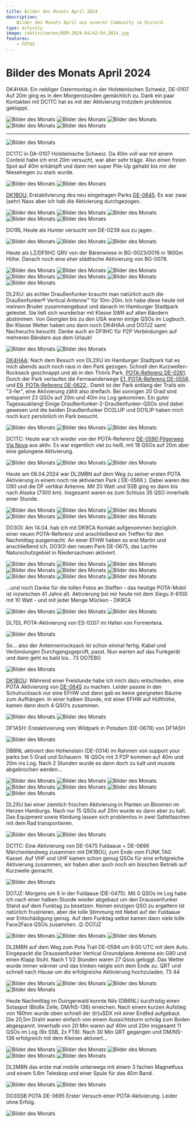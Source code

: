 ```yaml
---
title: Bilder des Monats April 2024
description:
    Bilder des Monats April aus unserer Community im Discord.
type: activity
image: /aktivitaeten/BDM-2024-04/42:04.2024.jpg
features:
    - FOTOS
---
```


# Bilder des Monats April 2024


DK4HAA: Ein nebliger Ostermontag in der Holsteinischen Schweiz, DE-0107. Auf 20m ging es in den Morgenstunden gemächlich zu. Dank ein paar Kontakten mit DC1TC hat es mit der Aktivierung trotzdem problemlos geklappt.

![Bilder des Monats](/aktivitaeten/BDM-2024-04/00_04-2024.jpg)
![Bilder des Monats](/aktivitaeten/BDM-2024-04/01_04-2024.jpg)
![Bilder des Monats](/aktivitaeten/BDM-2024-04/02_04-2024.jpg)
![Bilder des Monats](/aktivitaeten/BDM-2024-04/03_04-2024.jpg)
![Bilder des Monats](/aktivitaeten/BDM-2024-04/04_04-2024.jpg)

---

![Bilder des Monats](/aktivitaeten/BDM-2024-04/05_04-2024.jpg)

DC1TC in DA-0107 Holsteinische Schweiz. Da 40m voll war mit einem Contest habe ich erst 20m versucht, war aber sehr träge. Also einen freien Spot auf 40m erkämpft und dann nen super Pile-Up gehabt bis mir der Nieselregen zu stark wurde.

![Bilder des Monats](/aktivitaeten/BDM-2024-04/06_04-2024.jpg)
![Bilder des Monats](/aktivitaeten/BDM-2024-04/07_04-2024.jpg)

[DK1BOU:](https://www.qrz.com/db/DK1BOU) Erstaktivierung des neu eingetragen Parks [DE-0645](https://pota.app/#/park/DE-0645). Es war zwar (sehr) Nass aber ich hab die Aktivierung durchgezogen.

![Bilder des Monats](/aktivitaeten/BDM-2024-04/08_04-2024.jpg)
![Bilder des Monats](/aktivitaeten/BDM-2024-04/09_04-2024.jpg)
![Bilder des Monats](/aktivitaeten/BDM-2024-04/10_04-2024.jpg)
![Bilder des Monats](/aktivitaeten/BDM-2024-04/11_04-2024.jpg)
![Bilder des Monats](/aktivitaeten/BDM-2024-04/12_04-2024.jpg)

DO1RL Heute als Hunter versucht von DE-0239 aus zu jagen .

![Bilder des Monats](/aktivitaeten/BDM-2024-04/13_04-2024.jpg)
![Bilder des Monats](/aktivitaeten/BDM-2024-04/14_04-2024.jpg)
![Bilder des Monats](/aktivitaeten/BDM-2024-04/15_04-2024.jpg)

Heute als LZ/DF9HC QRV von der Bärenwiese in BG-0023/0016 in 1800m Höhe. Danach noch eine eher städtische Aktivierung von BG-0078.

![Bilder des Monats](/aktivitaeten/BDM-2024-04/16_04-2024.jpg)
![Bilder des Monats](/aktivitaeten/BDM-2024-04/17_04-2024.jpg)
![Bilder des Monats](/aktivitaeten/BDM-2024-04/18_04-2024.jpg)
![Bilder des Monats](/aktivitaeten/BDM-2024-04/19_04-2024.jpg)
![Bilder des Monats](/aktivitaeten/BDM-2024-04/20_04-2024.jpg)
![Bilder des Monats](/aktivitaeten/BDM-2024-04/21_04-2024.jpg)
![Bilder des Monats](/aktivitaeten/BDM-2024-04/22_04-2024.jpg)

DL2XU: als echter Draußenfunker braucht man natürlich auch die Draußenfunker® Vertical Antenne™ für 10m-20m. Ich habe diese heute mit meinem Bruder zusammengebaut und danach im Hamburger Stadtpark getestet. Sie ließ sich wunderbar mit Klasse SWR auf allen Bändern abstimmen. Von Georgien bis zu den USA waren einige QSOs im Logbuch.
Bei Klasse Wetter haben uns dann noch DK4HAA und DO7JZ samt Nachwuchs besucht. Danke auch an  DF9HC für P2P Verbindungen auf mehreren Bändern aus dem Urlaub!

![Bilder des Monats](/aktivitaeten/BDM-2024-04/23_04-2024.jpg)
![Bilder des Monats](/aktivitaeten/BDM-2024-04/24_04-2024.jpg)

[DK4HAA](https://www.qrz.com/db/DK4HAA): Nach dem Besuch von DL2XU im Hamburger Stadtpark hat es mich abends auch noch raus in den Park gezogen. Schnell den Kurzwellen-Rucksack geschnappt und ab in den Thörls Park, [POTA-Referenz DE-0261](https://pota.app/#/park/DE-0261). Durch der Park verlaufen die Fernwanderwege [E1, POTA-Referenz DE-0558,](https://pota.app/#/park/DE-0558) und [E9, POTA-Referenz DE-0622,](https://pota.app/#/park/DE-0622). Damit ist der Park entlang der Trails ein "3-fer", eine Aktivierung zählt also dreifach. Bei sonnigen 20 Grad sind entspannt 23 QSOs auf 20m und 40m ins Log gekommen. Ein guter Tagesausklang! Einige Draußenfunker-2-Draußenfunker-QSOs sind dabei gewesen und die beiden Draußenfunker DO2LUP und DO1LIP haben mich noch kurz persönlich im Park besucht.

![Bilder des Monats](/aktivitaeten/BDM-2024-04/25_04-2024.jpg)
![Bilder des Monats](/aktivitaeten/BDM-2024-04/26_04-2024.jpg)
![Bilder des Monats](/aktivitaeten/BDM-2024-04/27_04-2024.jpg)

DC1TC: Heute war ich wieder von der POTA-Referenz [DE-0590 Pilgerweg Via Nova](https://pota.app/#/park/DE-0590) aus aktiv.
Es war eigentlich viel zu heiß, mit 18 QSOs auf 20m aber eine gelungene Aktivierung.

![Bilder des Monats](/aktivitaeten/BDM-2024-04/28_04-2024.jpg)
![Bilder des Monats](/aktivitaeten/BDM-2024-04/29_04-2024.jpg)
![Bilder des Monats](/aktivitaeten/BDM-2024-04/30_04-2024.jpg)

Heute am 08.04.2024 war DL2MBN auf dem Weg zu seiner ersten POTA Aktivierung in einem noch nie aktivierten Park ( DE-0566 ). Dabei waren das G90 und die DF vertikal Antenne. Mit 20 Watt und SSB ging es dann bis nach Alaska (7300 km). Insgesamt waren es zum Schluss 35 QSO innerhalb einer Stunde.

![Bilder des Monats](/aktivitaeten/BDM-2024-04/32_04-2024.jpg)
![Bilder des Monats](/aktivitaeten/BDM-2024-04/33_04-2024.jpg)
![Bilder des Monats](/aktivitaeten/BDM-2024-04/34_04-2024.jpg)
![Bilder des Monats](/aktivitaeten/BDM-2024-04/35_04-2024.jpg)
![Bilder des Monats](/aktivitaeten/BDM-2024-04/36_04-2024.jpg)
![Bilder des Monats](/aktivitaeten/BDM-2024-04/37_04-2024.jpg)

DO3OI: Am 14.04. hab ich mit DK9CA Kontakt aufgenommen bezüglich einer neuen POTA-Referenz und anschließend ein Treffen für den Nachmittag ausgemacht. An einer EFHW haben so erst Martin und anschließend ich, DO3OI den neuen Park DE-0675, das Lachte Naturschutzgebiet in Niedersachsen aktiviert.

![Bilder des Monats](/aktivitaeten/BDM-2024-04/38_04-2024.jpg)
![Bilder des Monats](/aktivitaeten/BDM-2024-04/39_04-2024.jpg)
![Bilder des Monats](/aktivitaeten/BDM-2024-04/40_04-2024.jpg)
![Bilder des Monats](/aktivitaeten/BDM-2024-04/41_04-2024.jpg)
![Bilder des Monats](/aktivitaeten/BDM-2024-04/42_04-2024.jpg)
![Bilder des Monats](/aktivitaeten/BDM-2024-04/43_04-2024.jpg)
![Bilder des Monats](/aktivitaeten/BDM-2024-04/44_04-2024.jpg)
![Bilder des Monats](/aktivitaeten/BDM-2024-04/45_04-2024.jpg)
![Bilder des Monats](/aktivitaeten/BDM-2024-04/46_04-2024.jpg)

…und noch Danke für die tollen Fotos an Steffen - das heutige POTA-Mobil ist inzwischen 41 Jahre alt. Aktivierung bei mir heute mit dem Xiegu X-6100 mit 10 Watt - und mit jeder Menge Mücken - DK9CA

![Bilder des Monats](/aktivitaeten/BDM-2024-04/47_04-2024.jpg)
![Bilder des Monats](/aktivitaeten/BDM-2024-04/48_04-2024.jpg)
![Bilder des Monats](/aktivitaeten/BDM-2024-04/49_04-2024.jpg)

DL7DL POTA-Aktivierung von ES-0207 im Hafen von Formentera.

![Bilder des Monats](/aktivitaeten/BDM-2024-04/50_04-2024.jpg)

So… also der Antennenrucksack ist schon einmal fertig. Kabel und Verbindungen Durchgangsgeprüft, passt.
Nun warten auf das Funkgerät und dann geht es bald los.. 73 DO7EBG

![Bilder des Monats](/aktivitaeten/BDM-2024-04/51_04-2024.jpg)

[DK1BOU](https://www.qrz.com/db/DK1BOU): Während einer Freistunde habe ich mich dazu entschieden, eine POTA Aktivierung von [DE-0645](https://pota.app/#/park/DE-0645) zu machen. Leider passte in den Schulrucksack nur eine EFHW und dann gab es keine geeigneten Bäume zum Aufhängen. In einer halben Stunde, mit einer EFHW auf Hüfthöhe, kamen dann doch 4 QSO‘s zusammen.

![Bilder des Monats](/aktivitaeten/BDM-2024-04/52_04-2024.jpg)
![Bilder des Monats](/aktivitaeten/BDM-2024-04/53_04-2024.jpg)

DF1ASH: Erstaktivierung vom Wildpark in Potsdam (DE-0679) von DF1ASH

![Bilder des Monats](/aktivitaeten/BDM-2024-04/54_04-2024.jpg)

DB6NL aktiviert den Hohenstein (DE-0314) im Rahmen von support your parks bei 5 Grad und Schauern. 16 QSOs mit 3 P2P kommen auf 40m und 20m ins Log. Nach 2 Stunden wurde es dann doch zu kalt und musste abgebrochen werden…

![Bilder des Monats](/aktivitaeten/BDM-2024-04/55_04-2024.jpg)
![Bilder des Monats](/aktivitaeten/BDM-2024-04/56_04-2024.jpg)
![Bilder des Monats](/aktivitaeten/BDM-2024-04/57_04-2024.jpg)
![Bilder des Monats](/aktivitaeten/BDM-2024-04/58_04-2024.jpg)
![Bilder des Monats](/aktivitaeten/BDM-2024-04/59_04-2024.jpg)
![Bilder des Monats](/aktivitaeten/BDM-2024-04/60_04-2024.jpg)
![Bilder des Monats](/aktivitaeten/BDM-2024-04/61_04-2024.jpg)

DL2XU bei einer ziemlich frischen Aktivierung in Planten un Bloomen im Herzen Hamburgs. Nach nur 15 QSOs auf 20m wurde es dann aber zu kalt. Das Equipment sowie Kleidung lassen sich problemlos in zwei Satteltaschen mit dem Rad transportieren.

![Bilder des Monats](/aktivitaeten/BDM-2024-04/62_04-2024.jpg)
![Bilder des Monats](/aktivitaeten/BDM-2024-04/63_04-2024.jpg)

DC1TC: Eine Aktivierung von DE-0475 Fuldaaue + DE-0696 Märchenlandweg zusammen mit DK1BOU, zum Ende vom FUNK.TAG Kassel.
Auf VHF und UHF kamen schon genug QSOs für eine erfolgreiche Aktivierung zusammen, wir haben aber auch noch ein bisschen Betrieb auf Kurzwelle gemacht.

![Bilder des Monats](/aktivitaeten/BDM-2024-04/64_04-2024.jpg)

DO7JZ: Morgens um 6 in der Fuldaaue (DE-0475). Mit 0 QSOs im Log habe ich nach einer halben Stunde wieder abgebaut um den Draussenfunker Stand auf dem Funktag zu besetzen. Keinen einzigen QSO zu ergattern ist natürlich frustrieren, aber die tolle Stimmung mit Nebel auf der Fuldaaue war Entschädigung genug. Auf dem Funktag selbst kamen dann viele tolle Face2Face QSOs zusammen. 😉 DO7JZ

![Bilder des Monats](/aktivitaeten/BDM-2024-04/65_04-2024.jpg)
![Bilder des Monats](/aktivitaeten/BDM-2024-04/66_04-2024.jpg)
![Bilder des Monats](/aktivitaeten/BDM-2024-04/67_04-2024.jpg)

DL2MBN auf dem Weg zum Pota Trail DE-0594 um 9:00 UTC mit dem Auto. Eingepackt die Draussenfunker Vertical Groundplane Antenne ein G90 und einen Klapp Stuhl. Nach 1 1/2 Stunden waren 27 Qsos geloggt. Das Wetter wurde immer wärmer und das trinken neigte sich dem Ende zu. QRT und schnell nach Hause um die erfolgreiche Aktivierung hochzuladen. 73 44

![Bilder des Monats](/aktivitaeten/BDM-2024-04/68_04-2024.jpg)
![Bilder des Monats](/aktivitaeten/BDM-2024-04/69_04-2024.jpg)
![Bilder des Monats](/aktivitaeten/BDM-2024-04/70_04-2024.jpg)
![Bilder des Monats](/aktivitaeten/BDM-2024-04/71_04-2024.jpg)

Heute Nachmittag im Duingerwald konnte Nils (DB6NL) kurzfristig einen Sotaspot (Bloße Zelle, DM/NS-136) erreichen. Nach einem kurzen Aufstieg von 160hm wurde oben schnell der (tr)uSDX mit einer Endfed aufgebaut. Die 20,5m Draht waren einfach von einem Aussichtsturm schräg zum Boden abgespannt. Innerhalb von 20 Min waren auf 40m und 20m insgesamt 11 QSOs im Log (9x SSB, 2x FT8). Nach 30 Min QRT gegangen und DM/NS-136 erfolgreich mit dem Kleinen aktiviert…

![Bilder des Monats](/aktivitaeten/BDM-2024-04/72_04-2024.jpg)
![Bilder des Monats](/aktivitaeten/BDM-2024-04/73_04-2024.jpg)
![Bilder des Monats](/aktivitaeten/BDM-2024-04/74_04-2024.jpg)
![Bilder des Monats](/aktivitaeten/BDM-2024-04/75_04-2024.jpg)
![Bilder des Monats](/aktivitaeten/BDM-2024-04/76_04-2024.jpg)

DL2MBN das erste mal mobile unterwegs mit einem 3 fachen Magnetfuss und einem 5.6m Teleskop und einer Spule für das 40m Band.

![Bilder des Monats](/aktivitaeten/BDM-2024-04/77_04-2024.jpg)
![Bilder des Monats](/aktivitaeten/BDM-2024-04/78_04-2024.jpg)

DO3SSB POTA DE-0695 Erster Versuch einer POTA-Aktivierung. Leider ohne Erfolg.

![Bilder des Monats](/aktivitaeten/BDM-2024-04/79_04-2024.jpg)

